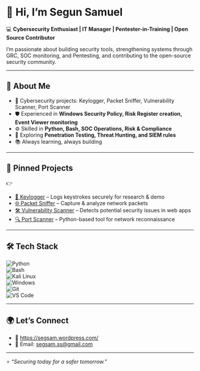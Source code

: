 # 👋 Hi, I’m Segun Samuel  

💻 **Cybersecurity Enthusiast | IT Manager | Pentester-in-Training | Open Source Contributor**  

I’m passionate about building security tools, strengthening systems through GRC, SOC monitoring, and Pentesting, and contributing to the open-source security community.  

---

## 🔹 About Me  
- 🔐 Cybersecurity projects: Keylogger, Packet Sniffer, Vulnerability Scanner, Port Scanner  
- 🛡️ Experienced in **Windows Security Policy, Risk Register creation, Event Viewer monitoring**  
- ⚙️ Skilled in **Python, Bash, SOC Operations, Risk & Compliance**  
- 🎯 Exploring **Penetration Testing, Threat Hunting, and SIEM rules**  
- 📚 Always learning, always building  

---

## 📌 Pinned Projects  
👉  
- [🔑 Keylogger](https://github.com/segsam/Keylogger-) – Logs keystrokes securely for research & demo  
- [🌐 Packet Sniffer](https://github.com/segsam/Packet-Sniffer) – Capture & analyze network packets  
- [🛠️ Vulnerability Scanner](https://github.com/segsam/Vulnerability-Scanner) – Detects potential security issues in web apps  
- [🔍 Port Scanner](https://github.com/segsam/Port-Scanner) – Python-based tool for network reconnaissance  

---

## 🛠️ Tech Stack  
![Python](https://img.shields.io/badge/Python-3776AB?style=for-the-badge&logo=python&logoColor=white)  
![Bash](https://img.shields.io/badge/Bash-4EAA25?style=for-the-badge&logo=gnu-bash&logoColor=white)  
![Kali Linux](https://img.shields.io/badge/Kali_Linux-557C94?style=for-the-badge&logo=kalilinux&logoColor=white)  
![Windows](https://img.shields.io/badge/Windows-0078D6?style=for-the-badge&logo=windows&logoColor=white)  
![Git](https://img.shields.io/badge/Git-F05032?style=for-the-badge&logo=git&logoColor=white)  
![VS Code](https://img.shields.io/badge/VS_Code-0078d7?style=for-the-badge&logo=visual-studio-code&logoColor=white)  


---

## 🌍 Let’s Connect  
- 📝 https://segsam.wordpress.com/
- 📧 Email: segsam.ss@gmail.com 

---

⭐️ *“Securing today for a safer tomorrow.”*  


